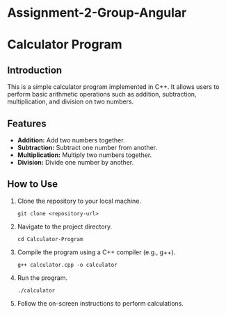 # Assignment-2-Group-Angular
# Calculator Program

## Introduction
This is a simple calculator program implemented in C++. It allows users to perform basic arithmetic operations such as addition, subtraction, multiplication, and division on two numbers.

## Features
- **Addition:** Add two numbers together.
- **Subtraction:** Subtract one number from another.
- **Multiplication:** Multiply two numbers together.
- **Division:** Divide one number by another.

## How to Use
1. Clone the repository to your local machine.
    ```
    git clone <repository-url>
    ```
   
2. Navigate to the project directory.
    ```
    cd Calculator-Program
    ```

3. Compile the program using a C++ compiler (e.g., g++).
    ```
    g++ calculator.cpp -o calculator
    ```

4. Run the program.
    ```
    ./calculator
    ```

5. Follow the on-screen instructions to perform calculations.